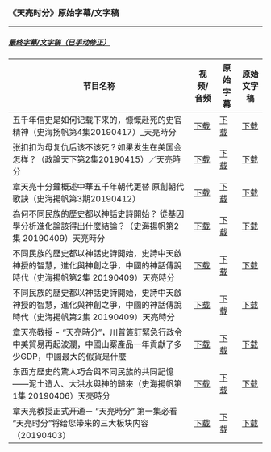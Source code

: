 ### 《天亮时分》原始字幕/文字稿
---
#####  [最终字幕/文字稿（已手动修正）](https://github.com/gfw-breaker/tianliang-subtitles)
| 节目名称 | 视频/音频 | 原始字幕 | 原始文字稿
|---|---|---|---|
| 五千年信史是如何记载下来的，慷慨赴死的史官精神（史海扬帆第4集20190417）_天亮時分 | [下载](https://y2mate.com/zh-cn/youtube/OBUUjw4E-8I) | [下载](../channels/tianliang/OBUUjw4E-8I.srt?raw=true) | [下载](../channels/tianliang/OBUUjw4E-8I.text?raw=true) | 
| 张扣扣为母复仇后该不该死？如果发生在美国会怎样？（政論天下第2集20190415）／天亮時分 | [下载](https://y2mate.com/zh-cn/youtube/RJtcILw45_I) | [下载](../channels/tianliang/RJtcILw45_I.srt?raw=true) | [下载](../channels/tianliang/RJtcILw45_I.text?raw=true) | 
| 章天亮十分鐘概述中華五千年朝代更替 原創朝代歌訣（史海揚帆第3期20190412） | [下载](https://y2mate.com/zh-cn/youtube/TeiZNoHDHu8) | [下载](../channels/tianliang/TeiZNoHDHu8.srt?raw=true) | [下载](../channels/tianliang/TeiZNoHDHu8.text?raw=true) | 
| 為何不同民族的歷史都以神話史詩開始？ 從基因學分析進化論該得出什麼結論？（史海揚帆第2集 20190409）天亮時分 | [下载](https://y2mate.com/zh-cn/youtube/kYlOs3sD0m8) | [下载](../channels/tianliang/kYlOs3sD0m8.srt?raw=true) | [下载](../channels/tianliang/kYlOs3sD0m8.text?raw=true) | 
| 不同民族的歷史都以神話史詩開始，史詩中天啟神授的智慧，進化與神創之爭，中國的神話傳說時代（史海揚帆第2集 20190409）天亮時分 | [下载](https://y2mate.com/zh-cn/youtube/AhCug4N_NRM) | [下载](../channels/tianliang/AhCug4N_NRM.srt?raw=true) | [下载](../channels/tianliang/AhCug4N_NRM.text?raw=true) | 
| 不同民族的歷史都以神話史詩開始，史詩中天啟神授的智慧，進化與神創之爭，中國的神話傳說時代（史海揚帆第2集 20190409）天亮時分 | [下载](https://y2mate.com/zh-cn/youtube/ABhP2z50JWg) | [下载](../channels/tianliang/ABhP2z50JWg.srt?raw=true) | [下载](../channels/tianliang/ABhP2z50JWg.text?raw=true) | 
| 章天亮教授 - “天亮時分”，川普簽訂緊急行政令 中美貿易再起波瀾，中國山寨產品一年貢獻了多少GDP，中國最大的假貨是什麼 | [下载](https://y2mate.com/zh-cn/youtube/Bt5Z7l9yrjM) | [下载](../channels/tianliang/Bt5Z7l9yrjM.srt?raw=true) | [下载](../channels/tianliang/Bt5Z7l9yrjM.text?raw=true) | 
| 东西方歷史的驚人巧合與不同民族的共同記憶——泥土造人、大洪水與神的歸來（史海揚帆第1集 20190406）天亮時分 | [下载](https://y2mate.com/zh-cn/youtube/SLymghiK6Hk) | [下载](../channels/tianliang/SLymghiK6Hk.srt?raw=true) | [下载](../channels/tianliang/SLymghiK6Hk.text?raw=true) | 
| 章天亮教授正式开通－ “天亮時分” 第一集必看 “天亮时分”将给您带来的三大板块内容（20190403） | [下载](https://y2mate.com/zh-cn/youtube/MxkCQb1ST3k) | [下载](../channels/tianliang/MxkCQb1ST3k.srt?raw=true) | [下载](../channels/tianliang/MxkCQb1ST3k.text?raw=true) | 
